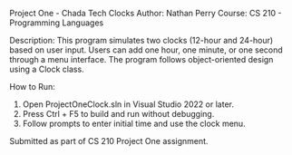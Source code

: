 ﻿Project One - Chada Tech Clocks
Author: Nathan Perry
Course: CS 210 - Programming Languages

Description:
This program simulates two clocks (12-hour and 24-hour) based on user input.
Users can add one hour, one minute, or one second through a menu interface.
The program follows object-oriented design using a Clock class.

How to Run:
1. Open ProjectOneClock.sln in Visual Studio 2022 or later.
2. Press Ctrl + F5 to build and run without debugging.
3. Follow prompts to enter initial time and use the clock menu.

Submitted as part of CS 210 Project One assignment.
